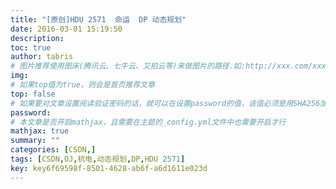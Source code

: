 ```yaml
---
title: "[原创]HDU 2571  命运  DP 动态规划"
date: 2016-03-01 15:19:50
description:
toc: true
author: tabris
# 图片推荐使用图床(腾讯云、七牛云、又拍云等)来做图片的路径.如:http://xxx.com/xxx.jpg
img:
# 如果top值为true，则会是首页推荐文章
top: false
# 如果要对文章设置阅读验证密码的话，就可以在设置password的值，该值必须是用SHA256加密后的密码，防止被他人识破
password:
# 本文章是否开启mathjax，且需要在主题的_config.yml文件中也需要开启才行
mathjax: true
summary: ""
categories: [CSDN,]
tags: [CSDN,OJ,杭电,动态规划,DP,HDU 2571]
key: key6f69598f-8501-4628-ab6f-a6d1611e023d
---
```

